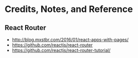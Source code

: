 # Credits, Notes, and Reference

## React Router

  + http://blog.mxstbr.com/2016/01/react-apps-with-pages/
  + https://github.com/reactjs/react-router
  + https://github.com/reactjs/react-router-tutorial/
